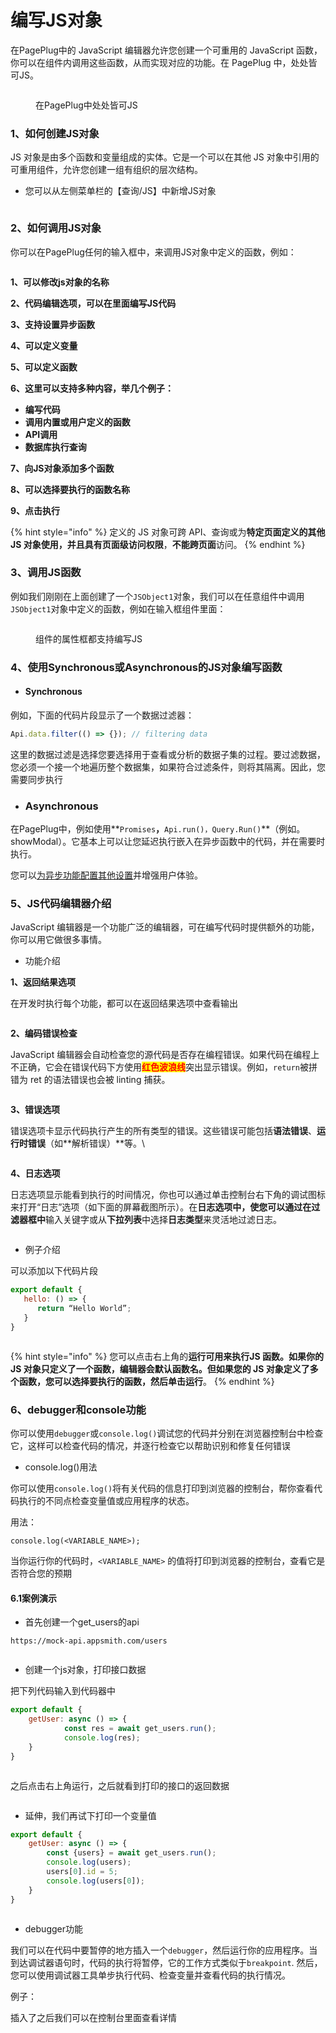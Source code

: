 # 编写JS对象

在PagePlug中的 JavaScript 编辑器允许您创建一个可重用的 JavaScript 函数，你可以在组件内调用这些函数，从而实现对应的功能。在 PagePlug 中，处处皆可JS。

<figure><img src="../../.gitbook/assets/image (35).png" alt=""><figcaption><p>在PagePlug中处处皆可JS </p></figcaption></figure>

### 1、如何创建JS对象

JS 对象是由多个函数和变量组成的实体。它是一个可以在其他 JS 对象中引用的可重用组件，允许您创建一组有组织的层次结构。

* 您可以从左侧菜单栏的【查询/JS】中新增JS对象

<figure><img src="../../.gitbook/assets/image (73).png" alt=""><figcaption></figcaption></figure>

### 2、如何调用JS对象

你可以在PagePlug任何的输入框中，来调用JS对象中定义的函数，例如：

<figure><img src="../../.gitbook/assets/image (106).png" alt=""><figcaption></figcaption></figure>

**1、可以修改js对象的名称**

**2、代码编辑选项，可以在里面编写JS代码**

**3、支持设置异步函数**

**4、可以定义变量**

**5、可以定义函数**

**6、这里可以支持多种内容，举几个例子：**

* **编写代码**
* **调用内置或用户定义的函数**
* **API调用**
* **数据库执行查询**

**7、向JS对象添加多个函数**

**8、可以选择要执行的函数名称**

**9、点击执行**

{% hint style="info" %}
定义的 JS 对象可跨 API、查询或为**特定页面定义的其他 JS 对象使用，**并且具有**页面级访问权限**，**不能跨页面**访问。
{% endhint %}

### 3、调用JS函数

例如我们刚刚在上面创建了一个`JSObject1`对象，我们可以在任意组件中调用`JSObject1`对象中定义的函数，例如在输入框组件里面：

<figure><img src="../../.gitbook/assets/image (122).png" alt=""><figcaption><p>组件的属性框都支持编写JS</p></figcaption></figure>

### 4、使用Synchronous或Asynchronous的JS对象编写函数

* #### Synchronous <a href="#synchronous" id="synchronous"></a>

例如，下面的代码片段显示了一个数据过滤器：

```javascript
Api.data.filter(() => {}); // filtering data 
```

这里的数据过滤是选择您要选择用于查看或分析的数据子集的过程。要过滤数据，您必须一个接一个地遍历整个数据集，如果符合过滤条件，则将其隔离。因此，您需要同步执行

* ### Asynchronous

在PagePlug中，例如使用**`Promises`**，**`Api.run()，Query.Run()`**（例如。showModal）。它基本上可以让您延迟执行嵌入在异步函数中的代码，并在需要时执行。



您可以[为异步功能配置其他设置](yi-bu-javascript-han-shu-she-zhi.md)并增强用户体验。

### 5、JS代码编辑器介绍

JavaScript 编辑器是一个功能广泛的编辑器，可在编写代码时提供额外的功能，你可以用它做很多事情。

* 功能介绍

&#x20;       **1、返回结果选项**

在开发时执行每个功能，都可以在返回结果选项中查看输出

<figure><img src="../../.gitbook/assets/image (114).png" alt=""><figcaption></figcaption></figure>

&#x20;       **2、编码错误检查**

JavaScript 编辑器会自动检查您的源代码是否存在编程错误。如果代码在编程上不正确，它会在错误代码下方使用<mark style="color:red;">**红色波浪线**</mark>突出显示错误。例如，`return`被拼错为 ret 的语法错误也会被 linting 捕获。

<figure><img src="../../.gitbook/assets/image (120).png" alt=""><figcaption></figcaption></figure>

&#x20;       **3、错误选项**

错误选项卡显示代码执行产生的所有类型的错误。这些错误可能包括**语法错误**、**运行时错误**（如**解析错误）**等。\


<figure><img src="../../.gitbook/assets/image (69).png" alt=""><figcaption></figcaption></figure>

&#x20;      **4、日志选项**

日志选项显示能看到执行的时间情况，你也可以通过单击控制台右下角的调试图标来打开“日志”选项（如下面的屏幕截图所示）。在**日志选项中，使您可以通过在过滤器框中**输入关键字或从**下拉列表**中选择**日志类型**来灵活地过滤日志。

<figure><img src="../../.gitbook/assets/image (55).png" alt=""><figcaption></figcaption></figure>

* 例子介绍

可以添加以下代码片段

```javascript
export default {
   hello: () => {
      return “Hello World”;
   }
}
```

<figure><img src="../../.gitbook/assets/image (130).png" alt=""><figcaption></figcaption></figure>

{% hint style="info" %}
您可以点击右上角的**运行可用来执行JS 函数。**如果你的 JS 对象只定义了一个函数，编辑器会默认函数名。但如果您的 JS 对象定义了多个函数，您可以选择要执行的函数，然后单击**运行**。
{% endhint %}

### 6、debugger和console功能

你可以使用`debugger`或`console.log()`调试您的代码并分别在浏览器控制台中检查它，这样可以检查代码的情况，并逐行检查它以帮助识别和修复任何错误

* console.log()用法

你可以使用`console.log()`将有关代码的信息打印到浏览器的控制台，帮你查看代码执行的不同点检查变量值或应用程序的状态。

用法：

```
console.log(<VARIABLE_NAME>);
```

当你运行你的代码时，`<VARIABLE_NAME>` 的值将打印到浏览器的控制台，查看它是否符合您的预期

#### &#x20;   6.1案例演示

* 首先创建一个get\_users的api

```
https://mock-api.appsmith.com/users
```

<figure><img src="../../.gitbook/assets/image (59).png" alt=""><figcaption></figcaption></figure>

* 创建一个js对象，打印接口数据

把下列代码输入到代码器中

```javascript
export default {
    getUser: async () => {
			const res = await get_users.run();
			console.log(res);
    }
}
```

<figure><img src="../../.gitbook/assets/image (104).png" alt=""><figcaption></figcaption></figure>

之后点击右上角运行，之后就看到打印的接口的返回数据

<figure><img src="../../.gitbook/assets/image (38).png" alt=""><figcaption></figcaption></figure>

* 延伸，我们再试下打印一个变量值

```javascript
export default {
    getUser: async () => {
        const {users} = await get_users.run();
        console.log(users);
        users[0].id = 5;
        console.log(users[0]);	
    }
}
```

<figure><img src="../../.gitbook/assets/image (124).png" alt=""><figcaption></figcaption></figure>



* debugger功能

我们可以在代码中要暂停的地方插入一个`debugger`，然后运行你的应用程序。当到达调试器语句时，代码的执行将暂停，它的工作方式类似于`breakpoint`. 然后，您可以使用调试器工具单步执行代码、检查变量并查看代码的执行情况。

例子：

插入了之后我们可以在控制台里面查看详情

<figure><img src="../../.gitbook/assets/image (17) (2) (1).png" alt=""><figcaption></figcaption></figure>
